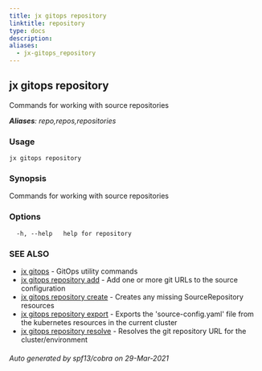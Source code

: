 ```yaml
---
title: jx gitops repository
linktitle: repository
type: docs
description: 
aliases:
  - jx-gitops_repository
---
```


## jx gitops repository

Commands for working with source repositories

***Aliases**: repo,repos,repositories*

### Usage

```
jx gitops repository
```

### Synopsis

Commands for working with source repositories

### Options

```
  -h, --help   help for repository
```

### SEE ALSO

* [jx gitops](..)	 - GitOps utility commands
* [jx gitops repository add](jx-gitops_repository_add)	 - Add one or more git URLs to the source configuration
* [jx gitops repository create](jx-gitops_repository_create)	 - Creates any missing SourceRepository resources
* [jx gitops repository export](jx-gitops_repository_export)	 - Exports the 'source-config.yaml' file from the kubernetes resources in the current cluster
* [jx gitops repository resolve](jx-gitops_repository_resolve)	 - Resolves the git repository URL for the cluster/environment

###### Auto generated by spf13/cobra on 29-Mar-2021
